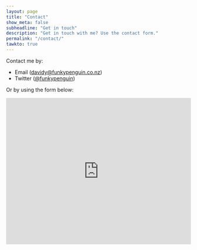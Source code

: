 ```yaml
---
layout: page
title: "Contact"
show_meta: false
subheadline: "Get in touch"
description: "Get in touch with me? Use the contact form."
permalink: "/contact/"
tawkto: true
---
```

Contact me by:

* Email ([davidy@funkypenguin.co.nz](mailto:davidy@funkypenguin.co.nz))
* Twitter ([@funkypenguin](https://twitter.com/funkypenguin))

Or by using the form below:

<div class="panel">
<iframe width="100%" height="400" frameborder="0" scrolling="no" src="https://funkypenguin.wufoo.com/forms/z16038vt0bk5txp/"></iframe>
</div>

